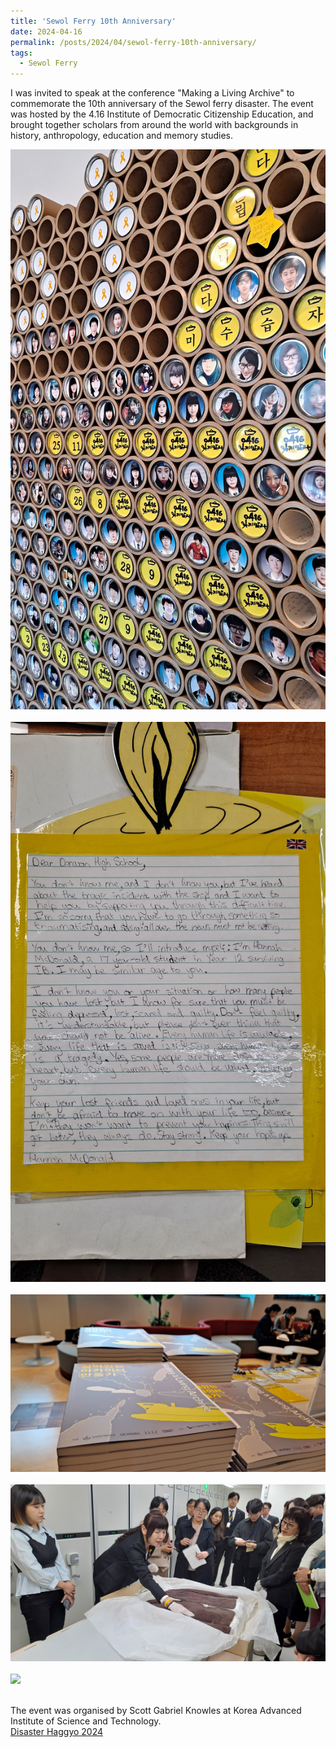 ```yaml
---
title: 'Sewol Ferry 10th Anniversary'
date: 2024-04-16
permalink: /posts/2024/04/sewol-ferry-10th-anniversary/
tags:
  - Sewol Ferry
---
```


I was invited to speak at the conference "Making a Living Archive" to commemorate the 10th anniversary of the Sewol ferry disaster. The event was hosted by the 4.16 Institute of Democratic Citizenship Education, and brought together scholars from around the world with backgrounds in history, anthropology, education and memory studies. <!--more-->

<img src='/images/sewol-10th-001.jpg'><br/><br/>
<img src='/images/sewol-10th-002.jpg'><br/><br/>
<img src='/images/sewol-10th-003.jpg'><br/><br/>
<img src='/images/sewol-10th-004.jpg'><br/><br/>
<img src='/images/sewol-10th-005.jpg'><br/><br/>

The event was organised by Scott Gabriel Knowles at Korea Advanced Institute of Science and Technology. <br/>
[Disaster Haggyo 2024](https://www.disasterhaggyo.com/)